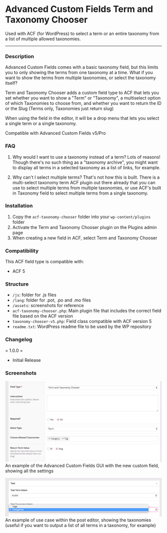 # Advanced Custom Fields Term and Taxonomy Chooser

Used with ACF (for WordPress) to select a term or an entire taxonomy from a list of multiple allowed taxonomies.

-----------------------

### Description

Advanced Custom Fields comes with a basic taxonomy field, but this limits you to only showing the terms from one taxonomy at a time. What if you want to show the terms from multiple taxonomies, or select the taxonomy itself?

Term and Taxonomy Chooser adds a custom field type to ACF that lets you set whether you want to show a "Term" or "Taxonomy", a multiselect option of which Taxonomies to choose from, and whether you want to return the ID or the Slug (Terms only, Taxonomies just return slug)

When using the field in the editor, it will be a drop menu that lets you select a single term or a single taxonomy.

Compatible with Advanced Custom Fields v5/Pro


### FAQ

1. Why would I want to use a taxonomy instead of a term?
Lots of reasons! Though there's no such thing as a "taxonomy archive", you might want to display all terms in a selected taxonomy as a list of links, for example.

2. Why can't I select multiple terms?
That's not how this is built. There is a multi-select taxonomy term ACF plugin out there already that you can use to select multiple terms from multiple taxonomies, or use ACF's built in Taxonomy field to select multiple terms from a single taxonomy.


### Installation

1. Copy the `acf-taxonomy-chooser` folder into your `wp-content/plugins` folder
2. Activate the Term and Taxonomy Chooser plugin on the Plugins admin page
3. When creating a new field in ACF, select Term and Taxonomy Chooser


### Compatibility

This ACF field type is compatible with:
* ACF 5


### Structure

* `/js`: folder for .js files
* `/lang`: folder for .pot, .po and .mo files
* `/assets`: screenshots for reference
* `acf-taxonomy-chooser.php`: Main plugin file that includes the correct field file based on the ACF version
* `taxonomy-chooser-v5.php`: Field class compatible with ACF version 5 
* `readme.txt`: WordPress readme file to be used by the WP repository


### Changelog

= 1.0.0 =
* Initial Release


### Screenshots

![Screenshot-1](assets/screenshot-1.png)
An example of the Advanced Custom Fields GUI with the new custom field, showing all the settings

![Screenshot-2](assets/screenshot-2.png)
An example of use case within the post editor, showing the taxonomies (useful if you want to output a list of all terms in a taxonomy, for example)

